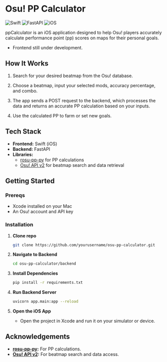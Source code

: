 # Osu! PP Calculator

![Swift](https://img.shields.io/badge/Language-Swift-orange)
![FastAPI](https://img.shields.io/badge/Backend-FastAPI-009688)
![iOS](https://img.shields.io/badge/Platform-iOS-blue)

ppCalculator is an iOS application designed to help Osu! players accurately calculate performance point (pp) scores on maps for their personal goals.

  - Frontend still under development.

## How It Works

1. Search for your desired beatmap from the Osu! database.
   
2. Choose a beatmap, input your selected mods, accuracy percentage, and combo.
   
3. The app sends a POST request to the backend, which processes the data and returns an accurate PP calculation based on your inputs.

4. Use the calculated PP to farm or set new goals.

## Tech Stack

- **Frontend:** Swift (iOS)
- **Backend:** FastAPI
- **Libraries:**
  - [rosu-pp-py](https://github.com/MaxOhn/rosu-pp-py) for PP calculations
  - [Osu! API v2](https://osu.ppy.sh/docs/index.html) for beatmap search and data retrieval

## Getting Started

### Prereqs

- Xcode installed on your Mac
- An Osu! account and API key

### Installation

1. **Clone repo**
   ```bash
   git clone https://github.com/yourusername/osu-pp-calculator.git
   ```
   
2. **Navigate to Backend**
   ```bash
   cd osu-pp-calculator/backend
   ```
   
3. **Install Dependencies**
   ```bash
   pip install -r requirements.txt
   ```
   
4. **Run Backend Server**
   ```bash
   uvicorn app.main:app --reload
   ```
   
5. **Open the iOS App**
   - Open the project in Xcode and run it on your simulator or device.

## Acknowledgements

- **[rosu-pp-py](https://github.com/RosuAPI/rosu-pp-py):** For PP calculations.
- **[Osu! API v2](https://osu.ppy.sh/docs/index.html):** For beatmap search and data access.
